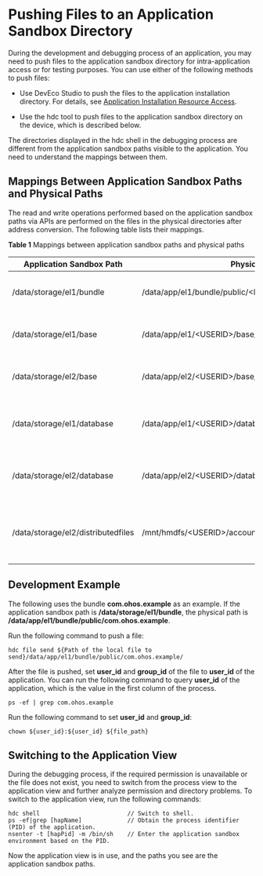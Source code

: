 # Pushing Files to an Application Sandbox Directory

During the development and debugging process of an application, you may need to push files to the application sandbox directory for intra-application access or for testing purposes. You can use either of the following methods to push files:

- Use DevEco Studio to push the files to the application installation directory. For details, see [Application Installation Resource Access](../quick-start/resource-categories-and-access.md#resource-access).

- Use the hdc tool to push files to the application sandbox directory on the device, which is described below.

The directories displayed in the hdc shell in the debugging process are different from the application sandbox paths visible to the application. You need to understand the mappings between them.

## Mappings Between Application Sandbox Paths and Physical Paths

The read and write operations performed based on the application sandbox paths via APIs are performed on the files in the physical directories after address conversion. The following table lists their mappings.

**Table 1** Mappings between application sandbox paths and physical paths

| Application Sandbox Path| Physical Path in hdc| Description|
| -------- | -------- | -------- |
| /data/storage/el1/bundle | /data/app/el1/bundle/public/&lt;PACKAGENAME&gt; | Application installation package directory.|
| /data/storage/el1/base | /data/app/el1/&lt;USERID&gt;/base/&lt;PACKAGENAME&gt; | Application directory of encryption level 1.|
| /data/storage/el2/base | /data/app/el2/&lt;USERID&gt;/base/&lt;PACKAGENAME&gt; | Application directory of encryption level 2.|
| /data/storage/el1/database | /data/app/el1/&lt;USERID&gt;/database/&lt;PACKAGENAME&gt; | Database directory of the application under **el1/**.|
| /data/storage/el2/database | /data/app/el2/&lt;USERID&gt;/database/&lt;PACKAGENAME&gt; | Database directory of the application under **el2/**.|
| /data/storage/el2/distributedfiles | /mnt/hmdfs/&lt;USERID&gt;/account/merge_view/data/&lt;PACKAGENAME&gt; | Distributed data directory of the application under **el2/**.|

## Development Example

The following uses the bundle **com.ohos.example** as an example. If the application sandbox path is **/data/storage/el1/bundle**, the physical path is **/data/app/el1/bundle/public/com.ohos.example**.

Run the following command to push a file:

```
hdc file send ${Path of the local file to send}/data/app/el1/bundle/public/com.ohos.example/
```

After the file is pushed, set **user_id** and **group_id** of the file to **user_id** of the application. You can run the following command to query **user_id** of the application, which is the value in the first column of the process.

```
ps -ef | grep com.ohos.example
```

Run the following command to set **user_id** and **group_id**:
```
chown ${user_id}:${user_id} ${file_path}
```

## Switching to the Application View

During the debugging process, if the required permission is unavailable or the file does not exist, you need to switch from the process view to the application view and further analyze permission and directory problems. To switch to the application view, run the following commands:

```
hdc shell                         // Switch to shell.
ps -ef|grep [hapName]             // Obtain the process identifier (PID) of the application.
nsenter -t [hapPid] -m /bin/sh    // Enter the application sandbox environment based on the PID.
```

Now the application view is in use, and the paths you see are the application sandbox paths.

